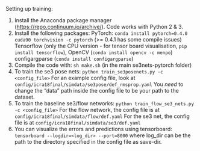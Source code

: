 Setting up training:
1) Install the Anaconda package manager (https://repo.continuum.io/archive/). Code works with Python 2 & 3.
2) Install the following packages:
     PyTorch: ```conda install pytorch=0.4.0 cuda90 torchvision -c pytorch``` (>= 0.4.1 has some compile issues) 
     Tensorflow (only the CPU version - for tensor board visualisation, ```pip install tensorflow```),
     OpenCV (```conda install opencv -c menpo```)
     configargparse (```conda install configargparse```)
3) Compile the code with: ```sh make.sh``` (in the main se3nets-pytorch folder)
4) To train the se3 pose nets: ```python train_se3posenets.py -c <config_file>```
     For an example config file, look at ```config/icra18final/simdata/se3pose/def_rmsprop.yaml```
     You *need* to change the “data” path inside the config file to be your path to the dataset.
5) To train the baseline se3/flow networks: ```python train_flow_se3_nets.py -c <config_file>```
     For the flow network, the config file is at ```config/icra18final/simdata/flow/def.yaml```
     For the se3 net, the config file is at ```config/icra18final/simdata/se3/def.yaml```
6) You can visualize the errors and predictions using tensorboard:
     ```tensorboard --logdir=<log_dir> --port=8000```
   where log_dir can be the path to the directory specified in the config file as save-dir.
